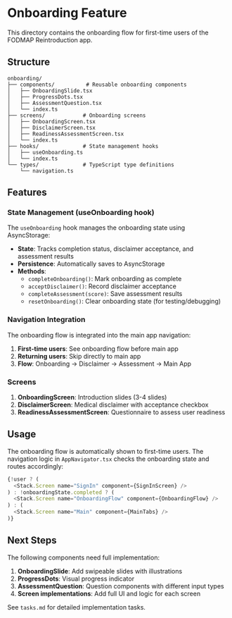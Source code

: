 # Onboarding Feature

This directory contains the onboarding flow for first-time users of the FODMAP Reintroduction app.

## Structure

```
onboarding/
├── components/          # Reusable onboarding components
│   ├── OnboardingSlide.tsx
│   ├── ProgressDots.tsx
│   ├── AssessmentQuestion.tsx
│   └── index.ts
├── screens/            # Onboarding screens
│   ├── OnboardingScreen.tsx
│   ├── DisclaimerScreen.tsx
│   ├── ReadinessAssessmentScreen.tsx
│   └── index.ts
├── hooks/              # State management hooks
│   ├── useOnboarding.ts
│   └── index.ts
└── types/              # TypeScript type definitions
    └── navigation.ts
```

## Features

### State Management (useOnboarding hook)

The `useOnboarding` hook manages the onboarding state using AsyncStorage:

- **State**: Tracks completion status, disclaimer acceptance, and assessment results
- **Persistence**: Automatically saves to AsyncStorage
- **Methods**:
  - `completeOnboarding()`: Mark onboarding as complete
  - `acceptDisclaimer()`: Record disclaimer acceptance
  - `completeAssessment(score)`: Save assessment results
  - `resetOnboarding()`: Clear onboarding state (for testing/debugging)

### Navigation Integration

The onboarding flow is integrated into the main app navigation:

1. **First-time users**: See onboarding flow before main app
2. **Returning users**: Skip directly to main app
3. **Flow**: Onboarding → Disclaimer → Assessment → Main App

### Screens

1. **OnboardingScreen**: Introduction slides (3-4 slides)
2. **DisclaimerScreen**: Medical disclaimer with acceptance checkbox
3. **ReadinessAssessmentScreen**: Questionnaire to assess user readiness

## Usage

The onboarding flow is automatically shown to first-time users. The navigation logic in `AppNavigator.tsx` checks the onboarding state and routes accordingly:

```typescript
{!user ? (
  <Stack.Screen name="SignIn" component={SignInScreen} />
) : !onboardingState.completed ? (
  <Stack.Screen name="OnboardingFlow" component={OnboardingFlow} />
) : (
  <Stack.Screen name="Main" component={MainTabs} />
)}
```

## Next Steps

The following components need full implementation:

1. **OnboardingSlide**: Add swipeable slides with illustrations
2. **ProgressDots**: Visual progress indicator
3. **AssessmentQuestion**: Question components with different input types
4. **Screen implementations**: Add full UI and logic for each screen

See `tasks.md` for detailed implementation tasks.
